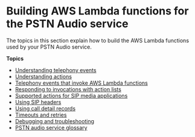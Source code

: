 # Building AWS Lambda functions for the PSTN Audio service<a name="writing-lambdas"></a>

The topics in this section explain how to build the AWS Lambda functions used by your PSTN Audio service\. 

**Topics**
+ [Understanding telephony events](pstn-invocations.md)
+ [Understanding actions](about-actions.md)
+ [Telephony events that invoke AWS Lambda functions](invoking-Lambda.md)
+ [Responding to invocations with action lists](invoke-on-call-leg.md)
+ [Supported actions for SIP media applications](specify-actions.md)
+ [Using SIP headers](sip-headers.md)
+ [Using call detail records](attributes.md)
+ [Timeouts and retries](timeouts.md)
+ [Debugging and troubleshooting](debug-pstn.md)
+ [PSTN audio service glossary](chm-dg-glossary.md)